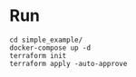# Run

```
cd simple_example/
docker-compose up -d
terraform init
terraform apply -auto-approve
```
